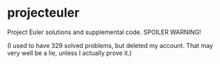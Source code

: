 projecteuler
============

Project Euler solutions and supplemental code. SPOILER WARNING!

(I used to have 329 solved problems, but deleted my account. That may very well be a lie, unless I actually prove it.)
